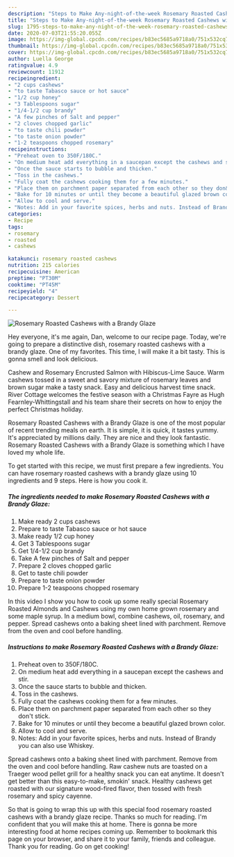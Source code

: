 ```yaml
---
description: "Steps to Make Any-night-of-the-week Rosemary Roasted Cashews with a Brandy Glaze"
title: "Steps to Make Any-night-of-the-week Rosemary Roasted Cashews with a Brandy Glaze"
slug: 1795-steps-to-make-any-night-of-the-week-rosemary-roasted-cashews-with-a-brandy-glaze
date: 2020-07-03T21:55:20.055Z
image: https://img-global.cpcdn.com/recipes/b83ec5685a9718a0/751x532cq70/rosemary-roasted-cashews-with-a-brandy-glaze-recipe-main-photo.jpg
thumbnail: https://img-global.cpcdn.com/recipes/b83ec5685a9718a0/751x532cq70/rosemary-roasted-cashews-with-a-brandy-glaze-recipe-main-photo.jpg
cover: https://img-global.cpcdn.com/recipes/b83ec5685a9718a0/751x532cq70/rosemary-roasted-cashews-with-a-brandy-glaze-recipe-main-photo.jpg
author: Luella George
ratingvalue: 4.9
reviewcount: 11912
recipeingredient:
- "2 cups cashews"
- "to taste Tabasco sauce or hot sauce"
- "1/2 cup honey"
- "3 Tablespoons sugar"
- "1/4-1/2 cup brandy"
- "A few pinches of Salt and pepper"
- "2 cloves chopped garlic"
- "to taste chili powder"
- "to taste onion powder"
- "1-2 teaspoons chopped rosemary"
recipeinstructions:
- "Preheat oven to 350F/180C."
- "On medium heat add everything in a saucepan except the cashews and stir."
- "Once the sauce starts to bubble and thicken."
- "Toss in the cashews."
- "Fully coat the cashews cooking them for a few minutes."
- "Place them on parchment paper separated from each other so they don&#39;t stick."
- "Bake for 10 minutes or until they become a beautiful glazed brown color."
- "Allow to cool and serve."
- "Notes: Add in your favorite spices, herbs and nuts. Instead of Brandy you can also use Whiskey."
categories:
- Recipe
tags:
- rosemary
- roasted
- cashews

katakunci: rosemary roasted cashews 
nutrition: 215 calories
recipecuisine: American
preptime: "PT30M"
cooktime: "PT45M"
recipeyield: "4"
recipecategory: Dessert

---
```



![Rosemary Roasted Cashews with a Brandy Glaze](https://img-global.cpcdn.com/recipes/b83ec5685a9718a0/751x532cq70/rosemary-roasted-cashews-with-a-brandy-glaze-recipe-main-photo.jpg)

Hey everyone, it's me again, Dan, welcome to our recipe page. Today, we're going to prepare a distinctive dish, rosemary roasted cashews with a brandy glaze. One of my favorites. This time, I will make it a bit tasty. This is gonna smell and look delicious.

Cashew and Rosemary Encrusted Salmon with Hibiscus-Lime Sauce. Warm cashews tossed in a sweet and savory mixture of rosemary leaves and brown sugar make a tasty snack. Easy and delicious harvest time snack. River Cottage welcomes the festive season with a Christmas Fayre as Hugh Fearnley-Whittingstall and his team share their secrets on how to enjoy the perfect Christmas holiday.

Rosemary Roasted Cashews with a Brandy Glaze is one of the most popular of recent trending meals on earth. It is simple, it is quick, it tastes yummy. It's appreciated by millions daily. They are nice and they look fantastic. Rosemary Roasted Cashews with a Brandy Glaze is something which I have loved my whole life.


To get started with this recipe, we must first prepare a few ingredients. You can have rosemary roasted cashews with a brandy glaze using 10 ingredients and 9 steps. Here is how you cook it.

<!--inarticleads1-->

##### The ingredients needed to make Rosemary Roasted Cashews with a Brandy Glaze:

1. Make ready 2 cups cashews
1. Prepare to taste Tabasco sauce or hot sauce
1. Make ready 1/2 cup honey
1. Get 3 Tablespoons sugar
1. Get 1/4-1/2 cup brandy
1. Take A few pinches of Salt and pepper
1. Prepare 2 cloves chopped garlic
1. Get to taste chili powder
1. Prepare to taste onion powder
1. Prepare 1-2 teaspoons chopped rosemary


In this video I show you how to cook up some really special Rosemary Roasted Almonds and Cashews using my own home grown rosemary and some maple syrup. In a medium bowl, combine cashews, oil, rosemary, and pepper. Spread cashews onto a baking sheet lined with parchment. Remove from the oven and cool before handling. 

<!--inarticleads2-->

##### Instructions to make Rosemary Roasted Cashews with a Brandy Glaze:

1. Preheat oven to 350F/180C.
1. On medium heat add everything in a saucepan except the cashews and stir.
1. Once the sauce starts to bubble and thicken.
1. Toss in the cashews.
1. Fully coat the cashews cooking them for a few minutes.
1. Place them on parchment paper separated from each other so they don&#39;t stick.
1. Bake for 10 minutes or until they become a beautiful glazed brown color.
1. Allow to cool and serve.
1. Notes: Add in your favorite spices, herbs and nuts. Instead of Brandy you can also use Whiskey.


Spread cashews onto a baking sheet lined with parchment. Remove from the oven and cool before handling. Raw cashew nuts are toasted on a Traeger wood pellet grill for a healthy snack you can eat anytime. It doesn&#39;t get better than this easy-to-make, smokin&#39; snack. Healthy cashews get roasted with our signature wood-fired flavor, then tossed with fresh rosemary and spicy cayenne. 

So that is going to wrap this up with this special food rosemary roasted cashews with a brandy glaze recipe. Thanks so much for reading. I'm confident that you will make this at home. There is gonna be more interesting food at home recipes coming up. Remember to bookmark this page on your browser, and share it to your family, friends and colleague. Thank you for reading. Go on get cooking!

